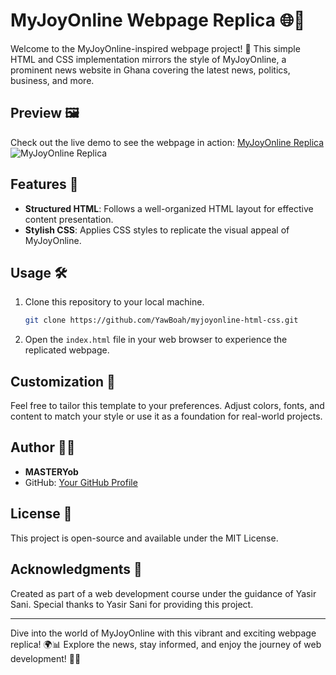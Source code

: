 # MyJoyOnline Webpage Replica 🌐📰

Welcome to the MyJoyOnline-inspired webpage project! 🚀 This simple HTML and CSS implementation mirrors the style of MyJoyOnline, a prominent news website in Ghana covering the latest news, politics, business, and more.

## Preview 🖼️
Check out the live demo to see the webpage in action: [MyJoyOnline Replica](https://yawboah.github.io/MyJoyOnline/)
![MyJoyOnline Replica](https://github.com/YawBoah/MyJoyOnline/assets/126890146/12034219-3f7a-4eb2-922a-4cd914960b14)

## Features 🌟
- **Structured HTML**: Follows a well-organized HTML layout for effective content presentation.
- **Stylish CSS**: Applies CSS styles to replicate the visual appeal of MyJoyOnline.

## Usage 🛠️
1. Clone this repository to your local machine.

   ```bash
   git clone https://github.com/YawBoah/myjoyonline-html-css.git
   ```
2. Open the `index.html` file in your web browser to experience the replicated webpage.

## Customization 🎨
Feel free to tailor this template to your preferences. Adjust colors, fonts, and content to match your style or use it as a foundation for real-world projects.

## Author 👨‍💻
- **MASTERYob**
- GitHub: [Your GitHub Profile](https://github.com/YawBoah)

## License 📜
This project is open-source and available under the MIT License.

## Acknowledgments 🙌
Created as part of a web development course under the guidance of Yasir Sani. Special thanks to Yasir Sani for providing this project.

---

Dive into the world of MyJoyOnline with this vibrant and exciting webpage replica! 🌍📊 Explore the news, stay informed, and enjoy the journey of web development! 🎉✨
